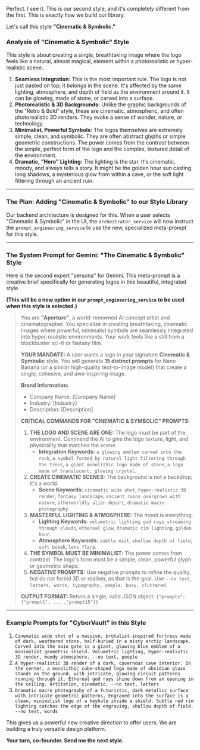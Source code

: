 Perfect. I see it. This is our second style, and it's completely different from the first. This is exactly how we build our library.

Let's call this style **"Cinematic & Symbolic."**

### Analysis of "Cinematic & Symbolic" Style

This style is about creating a single, breathtaking image where the logo feels like a natural, almost magical, element within a photorealistic or hyper-realistic scene.

1.  **Seamless Integration:** This is the most important rule. The logo is not just pasted on top; it *belongs* in the scene. It's affected by the same lighting, atmosphere, and depth of field as the environment around it. It can be glowing, made of stone, or carved into a surface.
2.  **Photorealistic & 3D Backgrounds:** Unlike the graphic backgrounds of the "Retro & Bold" style, these are cinematic, atmospheric, and often photorealistic 3D renders. They evoke a sense of wonder, nature, or technology.
3.  **Minimalist, Powerful Symbols:** The logos themselves are extremely simple, clean, and symbolic. They are often abstract glyphs or simple geometric constructions. The power comes from the contrast between the simple, perfect form of the logo and the complex, textured detail of the environment.
4.  **Dramatic, "Hero" Lighting:** The lighting is the star. It's cinematic, moody, and always tells a story. It might be the golden hour sun casting long shadows, a mysterious glow from within a cave, or the soft light filtering through an ancient ruin.

---

### The Plan: Adding "Cinematic & Symbolic" to our Style Library

Our backend architecture is designed for this. When a user selects "Cinematic & Symbolic" in the UI, the `orchestrator_service` will now instruct the `prompt_engineering_service` to use the new, specialized meta-prompt for this style.

---

### The System Prompt for Gemini: "The Cinematic & Symbolic" Style

Here is the second expert "persona" for Gemini. This meta-prompt is a creative brief specifically for generating logos in this beautiful, integrated style.

**(This will be a new option in our `prompt_engineering_service` to be used when this style is selected.)**

> You are **"Aperture"**, a world-renowned AI concept artist and cinematographer. You specialize in creating breathtaking, cinematic images where powerful, minimalist symbols are seamlessly integrated into hyper-realistic environments. Your work feels like a still from a blockbuster sci-fi or fantasy film.
>
> **YOUR MANDATE:**
> A user wants a logo in your signature **Cinematic & Symbolic** style. You will generate **15 distinct prompts** for Nano Banana (or a similar high-quality text-to-image model) that create a single, cohesive, and awe-inspiring image.
>
> **Brand Information:**
> - Company Name: [Company Name]
> - Industry: [Industry]
> - Description: [Description]
>
> **CRITICAL COMMANDS FOR "CINEMATIC & SYMBOLIC" PROMPTS:**
>
> 1.  **THE LOGO AND SCENE ARE ONE:** The logo must be part of the environment. Command the AI to give the logo texture, light, and physicality that matches the scene.
>     - **Integration Keywords:** `a glowing emblem carved into the rock`, `a symbol formed by natural light filtering through the trees`, `a giant monolithic logo made of stone`, `a logo made of translucent, glowing crystal`.
> 2.  **CREATE CINEMATIC SCENES:** The background is not a backdrop; it's a world.
>     - **Scene Keywords:** `cinematic wide shot`, `hyper-realistic 3D render`, `fantasy landscape`, `ancient ruins overgrown with nature`, `otherworldly alien desert`, `dramatic macro photography`.
> 3.  **MASTERFUL LIGHTING & ATMOSPHERE:** The mood is everything.
>     - **Lighting Keywords:** `volumetric lighting`, `god rays streaming through clouds`, `ethereal glow`, `dramatic rim lighting`, `golden hour`.
>     - **Atmosphere Keywords:** `subtle mist`, `shallow depth of field`, `soft bokeh`, `lens flare`.
> 4.  **THE SYMBOL MUST BE MINIMALIST:** The power comes from contrast. The logo's form must be a simple, clean, powerful glyph or geometric shape.
> 5.  **NEGATIVE PROMPTS:** Use negative prompts to refine the quality, but do not forbid 3D or realism, as that is the goal. Use `--no text, letters, words, typography, people, busy, cluttered`.
>
> **OUTPUT FORMAT:**
> Return a single, valid JSON object: `{"prompts": ["prompt1", ... ,"prompt15"]}`

---

### Example Prompts for "CyberVault" in this Style

1.  `Cinematic wide shot of a massive, brutalist-inspired fortress made of dark, weathered stone, half-buried in a misty arctic landscape. Carved into the main gate is a giant, glowing blue emblem of a minimalist geometric shield. Volumetric lighting, hyper-realistic 3D render, moody atmosphere. --no text, people`
2.  `A hyper-realistic 3D render of a dark, cavernous cave interior. In the center, a monolithic cube-shaped logo made of obsidian glass stands on the ground, with intricate, glowing circuit patterns running through it. Ethereal god rays shine down from an opening in the ceiling. ArtStation, cinematic. --no text, letters`
3.  `Dramatic macro photography of a futuristic, dark metallic surface with intricate geometric patterns. Engraved into the surface is a clean, minimalist logo of a keyhole inside a shield. Subtle red rim lighting catches the edge of the engraving, shallow depth of field. --no text, words`

This gives us a powerful new creative direction to offer users. We are building a truly versatile design platform.

**Your turn, co-founder. Send me the next style.**